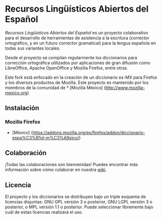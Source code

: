# Recursos Lingüísticos Abiertos del Español

_Recursos Lingüísticos Abiertos del Español_ es un proyecto colaborativo para
el desarrollo de herramientas de asistencia a la escritura (corrector
ortográfico, y en un futuro corrector gramatical) para la lengua
española en todas sus variantes locales.

Desde el proyecto se compilan regularmente los diccionarios para corrección
ortográfica utilizados por aplicaciones de gran difusión como LibreOffice,
Apache OpenOffice y Mozilla Firefox, entre otras.

Este fork está enfocado en la creación de un diccionario es-MX para Firefox y los diversos productos de Mozilla. Este proyecto es mantenido por los miembros de la comunidad de * [Mozilla México] (http://www.mozilla-mexico.org)

## Instalación

### Mozilla Firefox

* [México] (https://addons.mozilla.org/es/firefox/addon/diccionario-espa%C3%B1ol-m%C3%A9xico/)

## Colaboración

¡Todas las colaboraciones son bienvenidas!
Puedes encontrar más información sobre cómo colaborar en nuestra
[wiki](https://wiki.mozilla.org/Mexico).

## Licencia

El proyecto y los diccionarios se distribuyen bajo un triple esquema de
licencias disjuntas: GNU GPL versión 3 o posterior, GNU LGPL versión 3 o
posterior, o MPL versión 1.1 o posterior.
Puede seleccionar libremente bajo cuál de estas licencias realizará el uso.
